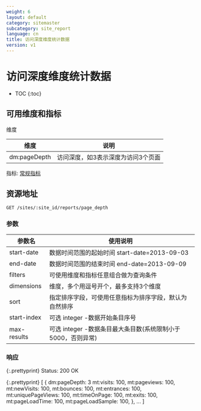 ```yaml
---
weight: 6
layout: default
category: sitemaster
subcategory: site_report
language: cn
title: 访问深度维度统计数据
version: v1
---
```


# 访问深度维度统计数据

* TOC
{:toc}


## 可用维度和指标

维度

| 维度         | 说明                               |
|--------------|------------------------------------|
| dm:pageDepth | 访问深度，如3表示深度为访问3个页面 |

指标: [常规指标](/doc/sitemaster/v1/cn/site_report.html#section-2)


## 资源地址

    GET /sites/:site_id/reports/page_depth

### 参数

| 参数名      | 使用说明                                                     |
|-------------|--------------------------------------------------------------|
|start-date   |数据时间范围的起始时间 start-date=2013-09-03|
|end-date     |数据时间范围的结束时间 end-date=2013-09-09|
| filters     | 可使用维度和指标任意组合做为查询条件                         |
| dimensions  | 维度，多个用逗号开个，最多支持3个维度                        |
| sort        | 指定排序字段，可使用任意指标为排序字段，默认为自然排序       |
| start-index | 可选 integer -数据开始条目序号                               |
| max-results | 可选 integer -数据条目最大条目数(系统限制小于5000，否则异常) |

### 响应

{:.prettyprint}
    Status: 200 OK

{:.prettyprint}
    [
        {
            dm:pageDepth: 3
            mt:visits: 100,
            mt:pageviews: 100,
            mt:newVisits: 100,
            mt:bounces: 100,
            mt:entrances: 100,
            mt:uniquePageViews: 100,
            mt:timeOnPage: 100,
            mt:exits: 100,
            mt:pageLoadTime: 100,
            mt:pageLoadSample: 100,
        },
        ...
    ]
